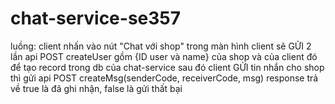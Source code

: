 ﻿# chat-service-se357
 
 luồng: client nhấn vào nút "Chat với shop" trong màn hình 
 client sẽ GỬI 2 lần api POST createUser gồm {ID user và name} của shop và của client đó để tạo record trong db của chat-service
 sau đó client GỬI tin nhắn cho shop thì gửi api POST createMsg(senderCode, receiverCode, msg)
 response trả về true là đã ghi nhận, false là gửi thất bại